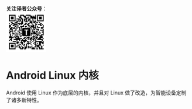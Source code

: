 **关注译者公众号**：
<br/>
<img src='../../../pic/tinylab-wechat.jpg' width='110px'/>
<br/>


# Android Linux 内核

Android 使用 Linux 作为底层的内核，并且对 Linux 做了改造，为智能设备定制了诸多新特性。
